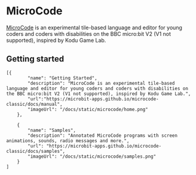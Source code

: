 # MicroCode

[MicroCode](https://microbit-apps.github.io/microcode-classic/docs/manual) is an experimental tile-based language and editor for young coders and coders with disabilities on the BBC micro:bit V2 (V1 not supported), inspired by Kodu Game Lab.

## Getting started

```codecard
[{
        "name": "Getting Started",
        "description": "MicroCode is an experimental tile-based language and editor for young coders and coders with disabilities on the BBC micro:bit V2 (V1 not supported), inspired by Kodu Game Lab.",
        "url":"https://microbit-apps.github.io/microcode-classic/docs/manual",
        "imageUrl": "/docs/static/microcode/home.png"
    },

    {
        "name": "Samples",
        "description": "Annotated MicroCode programs with screen animations, sounds, radio messages and more.",
        "url": "https://microbit-apps.github.io/microcode-classic/docs/samples",
        "imageUrl": "/docs/static/microcode/samples.png"
    }
]
```
